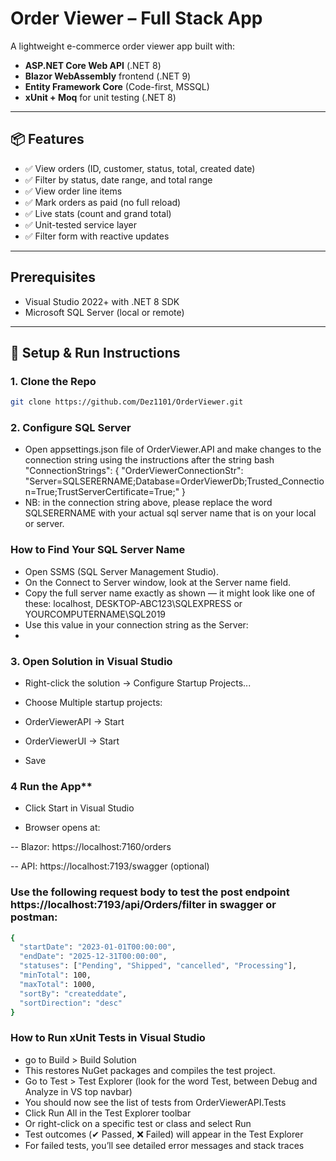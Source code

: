 # Order Viewer – Full Stack App

A lightweight e-commerce order viewer app built with:

- **ASP.NET Core Web API** (.NET 8)
- **Blazor WebAssembly** frontend (.NET 9)
- **Entity Framework Core** (Code-first, MSSQL)
- **xUnit + Moq** for unit testing (.NET 8)

---

## 📦 Features

- ✅ View orders (ID, customer, status, total, created date)
- ✅ Filter by status, date range, and total range
- ✅ View order line items
- ✅ Mark orders as paid (no full reload)
- ✅ Live stats (count and grand total)
- ✅ Unit-tested service layer
- ✅ Filter form with reactive updates

---

## Prerequisites

- Visual Studio 2022+ with .NET 8 SDK
- Microsoft SQL Server (local or remote)

---

## 🚀 Setup & Run Instructions

### 1. **Clone the Repo**
```bash
git clone https://github.com/Dez1101/OrderViewer.git
```

### 2. Configure SQL Server
- Open appsettings.json file of OrderViewer.API and make changes to the connection string using the instructions after the string
bash
"ConnectionStrings": {
  "OrderViewerConnectionStr": "Server=SQLSERERNAME;Database=OrderViewerDb;Trusted_Connection=True;TrustServerCertificate=True;"
}
- NB: in the connection string above, please replace the word SQLSERERNAME with your actual sql server name that is on your local or server.
### How to Find Your SQL Server Name

- Open SSMS (SQL Server Management Studio).
- On the Connect to Server window, look at the Server name field.
- Copy the full server name exactly as shown — it might look like one of these: localhost, DESKTOP-ABC123\SQLEXPRESS or YOURCOMPUTERNAME\SQL2019
- Use this value in your connection string as the Server:
- 
### 3. **Open Solution in Visual Studio**

- Right-click the solution → Configure Startup Projects...

- Choose Multiple startup projects:

- OrderViewerAPI → Start

- OrderViewerUI → Start

- Save

### 4 Run the App**
- Click Start in Visual Studio

- Browser opens at:

-- Blazor: https://localhost:7160/orders

-- API: https://localhost:7193/swagger (optional)
### Use the following request body to test the post endpoint https://localhost:7193/api/Orders/filter in swagger or postman:

```bash
{
  "startDate": "2023-01-01T00:00:00",
  "endDate": "2025-12-31T00:00:00",
  "statuses": ["Pending", "Shipped", "cancelled", "Processing"],
  "minTotal": 100,
  "maxTotal": 1000,
  "sortBy": "createddate",
  "sortDirection": "desc"
}
```
### How to Run xUnit Tests in Visual Studio
- go to Build > Build Solution
- This restores NuGet packages and compiles the test project.
- Go to Test > Test Explorer (look for the word Test, between Debug and Analyze in VS top navbar)
- You should now see the list of tests from OrderViewerAPI.Tests
- Click Run All in the Test Explorer toolbar
- Or right-click on a specific test or class and select Run
- Test outcomes (✔ Passed, ❌ Failed) will appear in the Test Explorer
- For failed tests, you’ll see detailed error messages and stack traces
